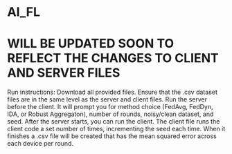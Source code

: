 # AI_FL
# WILL BE UPDATED SOON TO REFLECT THE CHANGES TO CLIENT AND SERVER FILES

Run instructions:
Download all provided files. Ensure that the .csv dataset files are in the same level as the server and client files. Run the server before the client. It will prompt you for method choice (FedAvg, FedDyn, IDA, or Robust Aggregaton), number of rounds, noisy/clean dataset, and seed. After the server starts, you can run the client. The client file runs the client code a set number of times, incrementing the seed each time. When it finishes a .csv file will be created that has the mean squared error across each device per round.
